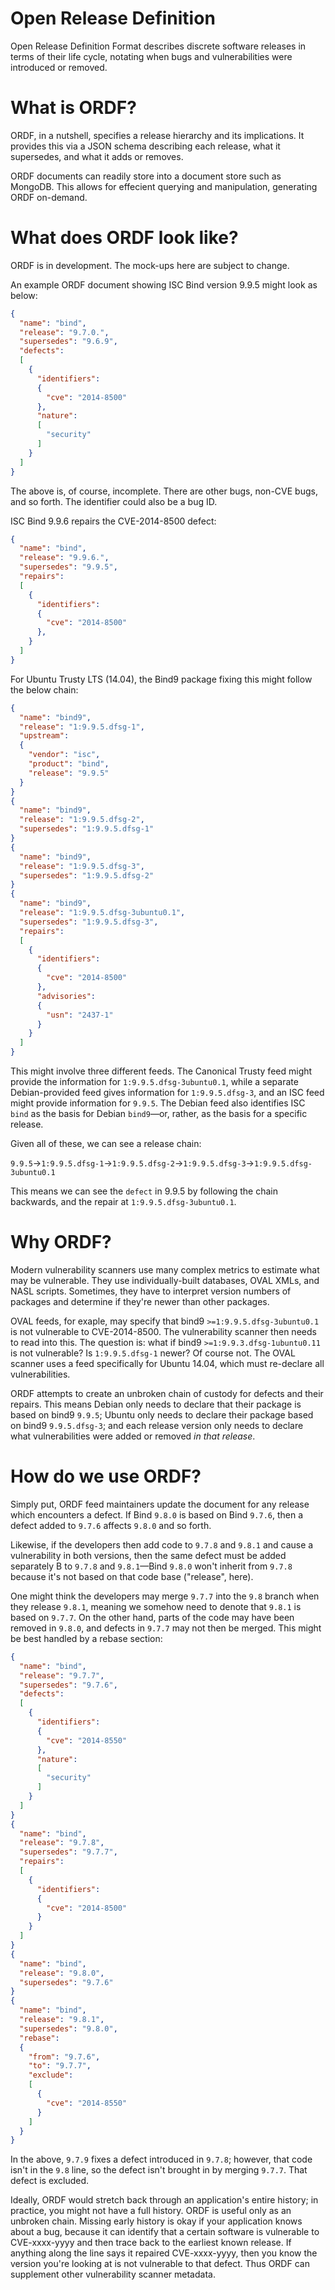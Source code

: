 # Open Release Definition
Open Release Definition Format describes discrete software releases in terms of
their life cycle, notating when bugs and vulnerabilities were introduced or
removed.

# What is ORDF?

ORDF, in a nutshell, specifies a release hierarchy and its implications.  It
provides this via a JSON schema describing each release, what it supersedes,
and what it adds or removes.

ORDF documents can readily store into a document store such as MongoDB.  This
allows for effecient querying and manipulation, generating ORDF on-demand.

# What does ORDF look like?

ORDF is in development.  The mock-ups here are subject to change.

An example ORDF document showing ISC Bind version 9.9.5 might look as below:

```json
{
  "name": "bind",
  "release": "9.7.0.",
  "supersedes": "9.6.9",
  "defects":
  [
    {
      "identifiers":
      {
        "cve": "2014-8500"
      },
      "nature":
      [
        "security"
      ]
    }
  ]
}

```

The above is, of course, incomplete.  There are other bugs, non-CVE bugs, and
so forth.  The identifier could also be a bug ID.

ISC Bind 9.9.6 repairs the CVE-2014-8500 defect:

```json
{
  "name": "bind",
  "release": "9.9.6.",
  "supersedes": "9.9.5",
  "repairs":
  [
    {
      "identifiers":
      {
        "cve": "2014-8500"
      },
    }
  ]
}

```

For Ubuntu Trusty LTS (14.04), the Bind9 package fixing this might follow the
below chain:

```json
{
  "name": "bind9",
  "release": "1:9.9.5.dfsg-1",
  "upstream":
  {
    "vendor": "isc",
    "product": "bind",
    "release": "9.9.5"
  }
}
{
  "name": "bind9",
  "release": "1:9.9.5.dfsg-2",
  "supersedes": "1:9.9.5.dfsg-1"
}
{
  "name": "bind9",
  "release": "1:9.9.5.dfsg-3",
  "supersedes": "1:9.9.5.dfsg-2"
}
{
  "name": "bind9",
  "release": "1:9.9.5.dfsg-3ubuntu0.1",
  "supersedes": "1:9.9.5.dfsg-3",
  "repairs":
  [
    {
      "identifiers":
      {
        "cve": "2014-8500"
      },
      "advisories":
      {
        "usn": "2437-1"
      }
    }
  ]
}

```

This might involve three different feeds.  The Canonical Trusty feed might
provide the information for `1:9.9.5.dfsg-3ubuntu0.1`, while a separate
Debian-provided feed gives information for `1:9.9.5.dfsg-3`, and an ISC feed
might provide information for `9.9.5`.  The Debian feed also identifies ISC
`bind` as the basis for Debian `bind9`—or, rather, as the basis for a
specific release.

Given all of these, we can see a release chain:

`9.9.5`->`1:9.9.5.dfsg-1`->`1:9.9.5.dfsg-2`->`1:9.9.5.dfsg-3`->`1:9.9.5.dfsg-3ubuntu0.1`

This means we can see the `defect` in 9.9.5 by following the chain backwards,
and the repair at `1:9.9.5.dfsg-3ubuntu0.1`.

# Why ORDF?

Modern vulnerability scanners use many complex metrics to estimate what may
be vulnerable.  They use individually-built databases, OVAL XMLs, and NASL
scripts.  Sometimes, they have to interpret version numbers of packages and
determine if they're newer than other packages.

OVAL feeds, for exaple, may specify that bind9 `>=1:9.9.5.dfsg-3ubuntu0.1` is
not vulnerable to CVE-2014-8500.  The vulnerability scanner then needs to read
into this.  The question is:  what if bind9 `>=1:9.9.3.dfsg-1ubuntu0.11` is
not vulnerable?  Is `1:9.9.5.dfsg-1` newer?  Of course not.  The OVAL scanner
uses a feed specifically for Ubuntu 14.04, which must re-declare all
vulnerabilities.

ORDF attempts to create an unbroken chain of custody for defects and their
repairs.  This means Debian only needs to declare that their package is based
on bind9 `9.9.5`; Ubuntu only needs to declare their package based on bind9
`9.9.5.dfsg-3`; and each release version only needs to declare what
vulnerabilities were added or removed _in that release_.

# How do we use ORDF?

Simply put, ORDF feed maintainers update the document for any release which
encounters a defect.  If Bind `9.8.0` is based on Bind `9.7.6`, then a
defect added to `9.7.6` affects `9.8.0` and so forth.

Likewise, if the developers then add code to `9.7.8` and `9.8.1` and cause a
vulnerability in both versions, then the same defect must be added separately
B
to `9.7.8` and `9.8.1`—Bind `9.8.0` won't inherit from `9.7.8` because it's not
based on that code base ("release", here).

One might think the developers may merge `9.7.7` into the `9.8` branch when
they release `9.8.1`, meaning we somehow need to denote that `9.8.1` is based
on `9.7.7`.  On the other hand, parts of the code may have been removed in
`9.8.0`, and defects in `9.7.7` may not then be merged.  This might be best
handled by a rebase section:

```json
{
  "name": "bind",
  "release": "9.7.7",
  "supersedes": "9.7.6",
  "defects":
  [
    {
      "identifiers":
      {
        "cve": "2014-8550"
      },
      "nature":
      [
        "security"
      ]
    }
  ]
}
{
  "name": "bind",
  "release": "9.7.8",
  "supersedes": "9.7.7",
  "repairs":
  [
    {
      "identifiers":
      {
        "cve": "2014-8500"
      }
    }
  ]
}
{
  "name": "bind",
  "release": "9.8.0",
  "supersedes": "9.7.6"
}
{
  "name": "bind",
  "release": "9.8.1",
  "supersedes": "9.8.0",
  "rebase":
  {
    "from": "9.7.6",
    "to": "9.7.7",
    "exclude":
    [
      {
        "cve": "2014-8550"
      }
    ]
  }
}
```

In the above, `9.7.9` fixes a defect introduced in `9.7.8`; however, that code
isn't in the `9.8` line, so the defect isn't brought in by merging `9.7.7`.
That defect is excluded.

Ideally, ORDF would stretch back through an application's entire history; in
practice, you might not have a full history.  ORDF is useful only as an
unbroken chain.  Missing early history is okay if your application knows about
a bug, because it can identify that a certain software is vulnerable to
CVE-xxxx-yyyy and then trace back to the earliest known release.  If anything
along the line says it repaired CVE-xxxx-yyyy, then you know the version you're
looking at is not vulnerable to that defect.  Thus ORDF can supplement other
vulnerability scanner metadata.

